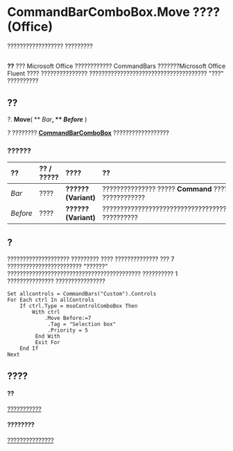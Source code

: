 
# CommandBarComboBox.Move ???? (Office)

?????????????????? ?????????


## 


 **??**  ??? Microsoft Office ???????????? CommandBars ???????Microsoft Office Fluent ???? ??????????????? ?????????????????????????????????????? "???" ??????????


## ??

 _?_. **Move**( ** _Bar_**, ** _Before_** )

 _?_ ???????? **[CommandBarComboBox](fcfe6bde-dea0-f1f1-ad30-d0e28f97dd07.md)** ??????????????????


### ??????



|**??**|**?? / ?????**|**????**|**??**|
|:-----|:-----|:-----|:-----|
| _Bar_|????|**?????? (Variant)**|??????????????? ????? **Command** ??????????????????????????????????????????????? ????????????|
| _Before_|????|**?????? (Variant)**|????????????????????????????????????????????????????????????????????????????????????? ??????????|

## ?

???????????????????? ????????? ???? ?????????????? ??? 7 ???????????????????????? "??????" ??????????????????????????????????????????? ?????????? 1 ??????????????? ????????????????


```
Set allcontrols = CommandBars("Custom").Controls 
For Each ctrl In allControls 
    If ctrl.Type = msoControlComboBox Then 
        With ctrl 
            .Move Before:=7 
             .Tag = "Selection box" 
             .Priority = 5 
         End With 
         Exit For 
    End If 
Next
```


## ????


#### ??


[???????????](fcfe6bde-dea0-f1f1-ad30-d0e28f97dd07.md)
#### ????????


[???????????????](http://msdn.microsoft.com/library/223c51c0-4564-d14a-a8bf-d315a6a50b32%28Office.15%29.aspx)